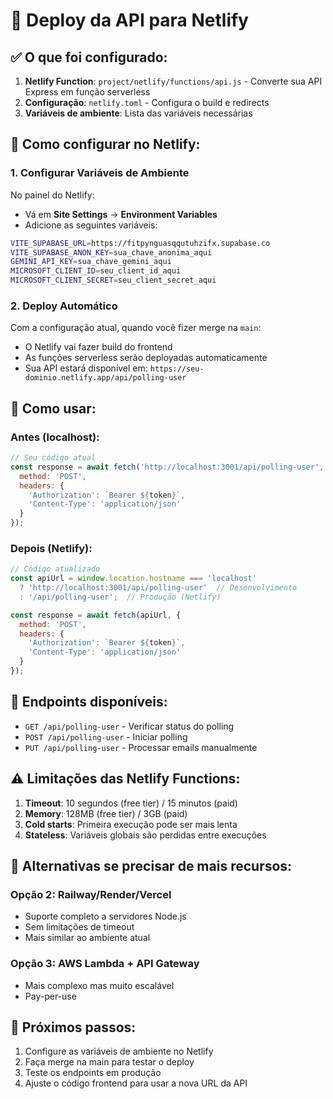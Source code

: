 # 🚀 Deploy da API para Netlify

## ✅ O que foi configurado:

1. **Netlify Function**: `project/netlify/functions/api.js` - Converte sua API Express em função serverless
2. **Configuração**: `netlify.toml` - Configura o build e redirects
3. **Variáveis de ambiente**: Lista das variáveis necessárias

## 🔧 Como configurar no Netlify:

### 1. **Configurar Variáveis de Ambiente**

No painel do Netlify:
- Vá em **Site Settings** → **Environment Variables**
- Adicione as seguintes variáveis:

```bash
VITE_SUPABASE_URL=https://fitpynguasqqutuhzifx.supabase.co
VITE_SUPABASE_ANON_KEY=sua_chave_anonima_aqui
GEMINI_API_KEY=sua_chave_gemini_aqui
MICROSOFT_CLIENT_ID=seu_client_id_aqui
MICROSOFT_CLIENT_SECRET=seu_client_secret_aqui
```

### 2. **Deploy Automático**

Com a configuração atual, quando você fizer merge na `main`:
- O Netlify vai fazer build do frontend
- As funções serverless serão deployadas automaticamente
- Sua API estará disponível em: `https://seu-dominio.netlify.app/api/polling-user`

## 🔄 Como usar:

### **Antes (localhost):**
```javascript
// Seu código atual
const response = await fetch('http://localhost:3001/api/polling-user', {
  method: 'POST',
  headers: {
    'Authorization': `Bearer ${token}`,
    'Content-Type': 'application/json'
  }
});
```

### **Depois (Netlify):**
```javascript
// Código atualizado
const apiUrl = window.location.hostname === 'localhost' 
  ? 'http://localhost:3001/api/polling-user'  // Desenvolvimento
  : '/api/polling-user';  // Produção (Netlify)

const response = await fetch(apiUrl, {
  method: 'POST',
  headers: {
    'Authorization': `Bearer ${token}`,
    'Content-Type': 'application/json'
  }
});
```

## 🎯 Endpoints disponíveis:

- `GET /api/polling-user` - Verificar status do polling
- `POST /api/polling-user` - Iniciar polling
- `PUT /api/polling-user` - Processar emails manualmente

## ⚠️ Limitações das Netlify Functions:

1. **Timeout**: 10 segundos (free tier) / 15 minutos (paid)
2. **Memory**: 128MB (free tier) / 3GB (paid)
3. **Cold starts**: Primeira execução pode ser mais lenta
4. **Stateless**: Variáveis globais são perdidas entre execuções

## 🔧 Alternativas se precisar de mais recursos:

### **Opção 2: Railway/Render/Vercel**
- Suporte completo a servidores Node.js
- Sem limitações de timeout
- Mais similar ao ambiente atual

### **Opção 3: AWS Lambda + API Gateway**
- Mais complexo mas muito escalável
- Pay-per-use

## 🚀 Próximos passos:

1. Configure as variáveis de ambiente no Netlify
2. Faça merge na main para testar o deploy
3. Teste os endpoints em produção
4. Ajuste o código frontend para usar a nova URL da API
